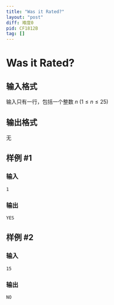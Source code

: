 ```yaml
---
title: "Was it Rated?"
layout: "post"
diff: 难度0
pid: CF1812B
tag: []
---
```


# Was it Rated?

## 输入格式

输入只有一行，包括一个整数 $n$ ($1 \le n \le 25$)

## 输出格式

无

## 样例 #1

### 输入

```
1
```

### 输出

```
YES
```

## 样例 #2

### 输入

```
15
```

### 输出

```
NO
```

